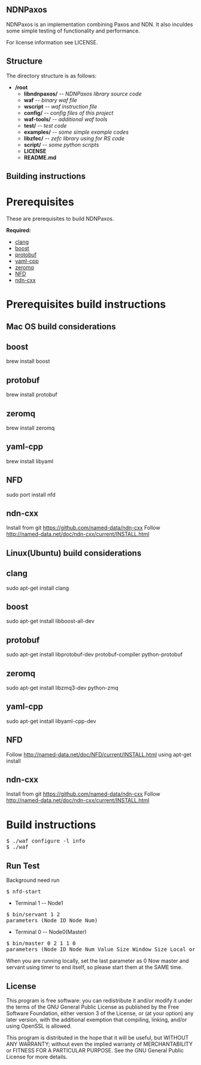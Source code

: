 NDNPaxos
----

NDNPaxos is an implementation combining Paxos and NDN. It also inculdes some simple testing of functionality and performance.  

For license information see LICENSE.

Structure
----

The directory structure is as follows:

* **/root**
    * **libndnpaxos/** *-- NDNPaxos library source code*
    * **waf** *-- binary waf file*
    * **wscript** *-- waf instruction file*
    * **config/** *-- config files of this project* 
    * **waf-tools/** *-- additional waf tools*
    * **test/** *-- test code*
    * **examples/** *-- some simple example codes*
    * **libzfec/** *-- zefc library using for RS code*
    * **script/** *-- some python scripts*
    * **LICENSE**
    * **README.md**

Building instructions
----
Prerequisites
==
These are prerequisites to build NDNPaxos.

**Required:**
* [clang](http://clang.llvm.org/)
* [boost](http://www.boost.org/)
* [protobuf](https://developers.google.com/protocol-buffers/)
* [yaml-cpp](http://yaml.org/)
* [zeromq](http://zeromq.org/)
* [NFD](http://named-data.net/doc/NFD/current/INSTALL.html)
* [ndn-cxx](http://named-data.net/doc/ndn-cxx/current/INSTALL.html)

Prerequisites build instructions
==

Mac OS build considerations 
-

boost
--
brew install boost

protobuf
--
brew install protobuf

zeromq
--
brew install zeromq

yaml-cpp
--
brew install libyaml

NFD
--
sudo port install nfd

ndn-cxx
--
Install from git https://github.com/named-data/ndn-cxx
Follow http://named-data.net/doc/ndn-cxx/current/INSTALL.html


Linux(Ubuntu) build considerations 
-

clang
--
sudo apt-get install clang 

boost
--
sudo apt-get install libboost-all-dev

protobuf
--
sudo apt-get install libprotobuf-dev protobuf-compiler python-protobuf 

zeromq
--
sudo apt-get install libzmq3-dev python-zmq

yaml-cpp
--
sudo apt-get install libyaml-cpp-dev 

NFD
--
Follow http://named-data.net/doc/NFD/current/INSTALL.html
using apt-get install 


ndn-cxx
--
Install from git https://github.com/named-data/ndn-cxx
Follow http://named-data.net/doc/ndn-cxx/current/INSTALL.html


Build instructions
==
<pre>
$ ./waf configure -l info
$ ./waf
</pre>


Run Test
--
Background need run 
<pre>
$ nfd-start
</pre>

- Terminal 1 -- Node1 
<pre>
$ bin/servant 1 2
parameters (Node_ID Node_Num)
</pre>

- Terminal 0 -- Node0(Master) 
<pre>
$ bin/master 0 2 1 1 0
parameters (Node_ID Node_Num Value_Size Window_Size Local_orNot(0/1))
</pre>
When you are running locally, set the last parameter as 0
Now master and servant using timer to end itself, so please start them at the SAME time.

License
---
This program is free software: you can redistribute it and/or modify it under the terms of the GNU General Public License as published by the Free Software Foundation, either version 3 of the License, or (at your option) any later version, with the additional exemption that compiling, linking, and/or using OpenSSL is allowed.

This program is distributed in the hope that it will be useful, but WITHOUT ANY WARRANTY; without even the implied warranty of MERCHANTABILITY or FITNESS FOR A PARTICULAR PURPOSE. See the GNU General Public License for more details.
